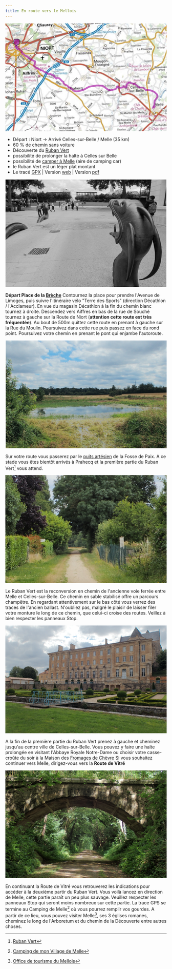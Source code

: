 ```yaml
---
title: En route vers le Mellois
---
```


![carte_balade_03](./images/balade_03_carte.png)

- Départ : Niort -> Arrivé Celles-sur-Belle / Melle (35 km)
- 60 % de chemin sans voiture
- Découverte du [Ruban Vert](https://www.af3v.org/les-voies-vertes/voies/141-le-ruban-vert-de-melle-a-celles-sur-belle/)
- possibilité de prolonger la halte à Celles sur Belle
- possibilité de [camper à Melle](https://mairie-melle.fr/component/content/article?id=38:hebergement) (aire de camping car)
- le Ruban Vert est un léger plat montant
- Le tracé [GPX](https://villovelo.github.io/balade_2020/gpx/balade_03.gpx) | Version [web](https://villovelo.github.io/balade_2020/balade_03.html?source=pdf) | Version [pdf](https://villovelo.github.io/balade_2020/balade_03.pdf)

![la Brèche](./images/balade_03_breche.png)

**Départ Place de la [Brèche](https://www.vivre-a-niort.com/fr/cadre-de-vie/environnement/parcs-et-jardins/jardins-de-la-breche/index.html)** Contournez la place pour prendre l'Avenue de Limoges, puis suivre l'itinéraire vélo "Terre des Sports" (direction Décathlon / l'Acclameur). En vue du magasin Décathlon à la fin du chemin blanc tournez à droite. Descendez vers Aiffres en bas de la rue de Souché tournez à gauche sur la Route de Niort (**attention cette route est très fréquentée**). Au bout de 500m quittez cette route en prenant à gauche sur la Rue du Moulin. Poursuivez dans cette rue puis passez en face du rond point. Poursuivez votre chemin en prenant le pont qui enjambe l'autoroute.

![puits artésien](./images/balade_03_resurgence_eau.png)

Sur votre route vous passerez par le [puits artésien](https://fr.wikipedia.org/wiki/Puits_art%C3%A9sien) de la Fosse de Paix. A ce stade vous êtes bientôt arrivés à Prahecq et la première partie du Ruban Vert[^1] vous attend.

![Ruban Vert p1](./images/balade_03_ruban_vert_p1.png)

Le Ruban Vert est la reconversion en chemin de l'ancienne voie ferrée entre Melle et Celles-sur-Belle. Ce chemin en sable stabilisé offre un parcours champêtre. En regardant attentivement sur le bas côté vous verrez des traces de l'ancien ballast. N'oubliez pas, malgré le plaisir de laisser filer votre monture le long de ce chemin, que celui-ci croise des routes. Veillez à bien respecter les panneaux Stop.

![Celles-sur-Belle](./images/balade_03_cellesbelle.png)

A la fin de la première partie du Ruban Vert prenez à gauche et cheminez jusqu'au centre ville de Celles-sur-Belle.
Vous pouvez y faire une halte prolongée en visitant l'Abbaye Royale Notre-Dame ou choisir votre casse-croûte du soir à la Maison des [Fromages de Chèvre](http://www.maisondesfromagesdechevre.com/)
Si vous souhaitez continuer vers Melle, dirigez-vous vers la **Route de Vitré**

![Ruban Vert p2](./images/balade_03_ruban_vert_p2.png)

En continuant la Route de Vitré vous retrouverez les indications pour accéder à la deuxième partir du Ruban Vert.
Vous voilà lancez en direction de Melle, cette partie paraît un peu plus sauvage. Veuillez respecter les panneaux Stop qui seront moins nombreux sur cette partie.
La trace GPS se termine au Camping de Melle[^3] où vous pourrez remplir vos gourdes. A partir de ce lieu, vous pouvez visiter Melle[^2], ses 3 églises romanes, cheminez le long de l'Arboretum et du chemin de la Découverte entre autres choses.

[^1]: [Ruban Vert](https://www.af3v.org/les-voies-vertes/voies/141-le-ruban-vert-de-melle-a-celles-sur-belle/)
[^2]: [Office de tourisme du Mellois](https://decouvertes.paysmellois.org/)
[^3]: [Camping de mon Village de Melle](https://campingcarpark.com/shop/sejour/nouvelle-aquitaine/camping-de-village-area-of-melle/)
